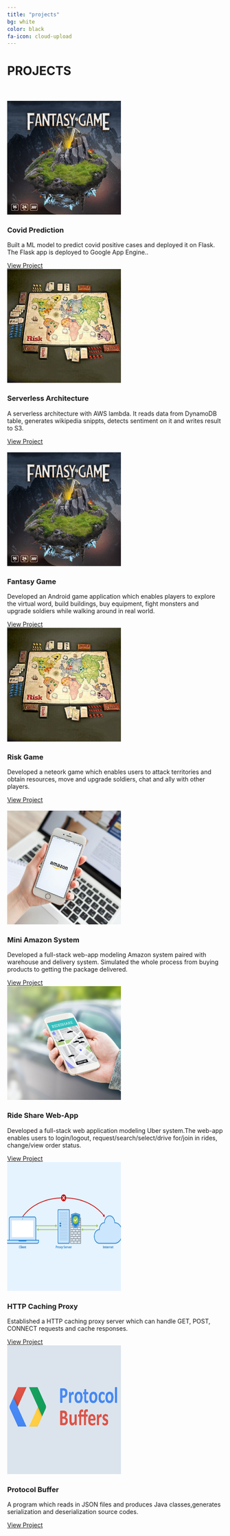 ```yaml
---
title: "projects"
bg: white
color: black
fa-icon: cloud-upload
---
```


<div id="projects">
<h1 class="heading">PROJECTS</h1>
<br><br>
<div class="row ">  
    <div class="col-md-6" style="visibility:hidden animation-name:none;">
        <div class="project shadow-large">
            <div class="project-image">
                <img src="img/fantasy.jpg" width="265px"/>
            </div>
            <div class="project-info">
                <h3>Covid Prediction</h3>
                <p>Built a ML model to predict covid positive cases and deployed it on Flask. The Flask app is deployed to Google App Engine..
                </p>
                <a href="https://github.com/yueyang0115/covid-prediction-ML-flask-app-on-GAE">View Project</a>       
            </div>
        </div>
    </div>
    <div class="col-md-6" style="visibility:hidden animation-name:none;">
        <div class="project shadow-large">
            <div class="project-image">
                <img src="img/RISK.jpg" width="265px" />
            </div>
            <div class="project-info">
                <h3>Serverless Architecture</h3>
                <p>A serverless architecture with AWS lambda. It reads data from DynamoDB table, generates wikipedia snippts, detects sentiment on it and writes result to S3.
                </p>
                <a href="https://github.com/yueyang0115/serverless-architecture-with-AWS-Lambda">View Project</a>       
            </div>
            <br>
        </div>
    </div>
</div>
<div class="row ">  
    <div class="col-md-6" style="visibility:hidden animation-name:none;">
        <div class="project shadow-large">
            <div class="project-image">
                <img src="img/fantasy.jpg" width="265px"/>
            </div>
            <div class="project-info">
                <h3>Fantasy Game</h3>
                <p>Developed an Android game application which enables players to explore the virtual word, build buildings, buy equipment, fight monsters and upgrade soldiers while walking around in real world.
                </p>
                <a href="https://github.com/yueyang0115/Fantasy-Game">View Project</a>       
            </div>
        </div>
    </div>
    <div class="col-md-6" style="visibility:hidden animation-name:none;">
        <div class="project shadow-large">
            <div class="project-image">
                <img src="img/RISK.jpg" width="265px" />
            </div>
            <div class="project-info">
                <h3>Risk Game</h3>
                <p>Developed a neteork game which enables users to attack territories and obtain resources, move and upgrade soldiers, chat and ally with other players.
                </p>
                <a href="https://github.com/yueyang0115/RISK-Game">View Project</a>       
            </div>
            <br>
        </div>
    </div>
</div>
<div class="row ">  
    <div class="col-md-6" style="visibility:hidden animation-name:none;">
        <div class="project shadow-large">
            <div class="project-image">
                <img src="img/amazon.jpg" width="265px"/>
            </div>
            <div class="project-info">
                <h3>Mini Amazon System</h3>
                <p>Developed a full-stack web-app modeling Amazon system paired with warehouse and delivery system. Simulated the whole process from buying products to getting the package delivered.
                </p>
                <a href="https://github.com/yueyang0115/Mini-Amazon">View Project</a>       
            </div>
        </div>
    </div>
    <div class="col-md-6" style="visibility:hidden animation-name:none;">
        <div class="project shadow-large">
            <div class="project-image">
                <img src="img/ride.jpg" width="265px"/>
            </div>
            <div class="project-info">
                <h3>Ride Share Web-App</h3>
                <p>Developed a full-stack web application modeling Uber system.The web-app enables users to login/logout, request/search/select/drive for/join in rides, change/view order status.
                </p>
                <a href="https://github.com/yueyang0115/Ride-Sharing-Service-Web-App">View Project</a>       
            </div>
        </div>
    </div>
</div>
<div class="row ">  
    <div class="col-md-6" style="visibility:hidden animation-name:none;">
        <div class="project shadow-large">
            <div class="project-image">
                <img src="img/proxy.png" width="265px" height = "300px"/>
            </div>
            <div class="project-info">
                <h3>HTTP Caching Proxy</h3>
                <p>Established a HTTP caching proxy server which can handle GET, POST, CONNECT requests and cache responses.
                </p>
                <a href="https://github.com/yueyang0115/HTTP-Caching-Proxy">View Project</a>       
            </div>
        </div>
    </div>
    <div class="col-md-6" style="visibility:hidden animation-name:none;">
        <div class="project shadow-large">
            <div class="project-image">
                <img src="img/protocol.png" width="265px" height = "300px"/>
            </div>
            <div class="project-info">
                <h3>Protocol Buffer</h3>
                <p>A program which reads in JSON files and produces Java classes,generates serialization and deserialization source codes.
                </p>
                <a href="https://github.com/yueyang0115/Mini-Google-Protocol-Buffer">View Project</a>       
            </div>
        </div>
    </div>
</div>

</div>
